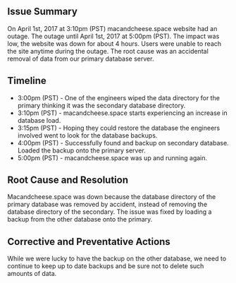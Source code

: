## Issue Summary

On April 1st, 2017 at 3:10pm (PST) macandcheese.space website had an outage. The
outage until April 1st, 2017 at 5:00pm (PST). The impact was low,
the website was down for about 4 hours. Users were unable to reach the site
anytime during the outage. The root cause was an accidental removal of data
from our primary database server.


## Timeline

* 3:00pm (PST) - One of the engineers wiped the data directory for the primary thinking it was the secondary database directory. 
* 3:10pm (PST) - macandcheese.space starts experiencing an increase in database load.
* 3:15pm (PST) - Hoping they could restore the database the engineers involved went to look for the database backups.
* 4:00pm (PST) - Successfully found and backup on secondary database. Loaded the backup onto the primary server.
* 5:00pm (PST) - macandcheese.space was up and running again.

## Root Cause and Resolution

Macandcheese.space was down because the database directory of the primary database was removed by accident, instead of removing the database directory of the secondary. The issue was fixed by loading a backup from the other database onto the primary.


## Corrective and Preventative Actions

While we were lucky to have the backup on the other database, we need to continue to keep up to date backups and be sure not to delete such amounts of data. 

